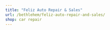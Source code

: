 ```yaml
---
title: "Feliz Auto Repair & Sales"
url: /bethlehem/feliz-auto-repair-and-sales/
shop: car repair
---
```

